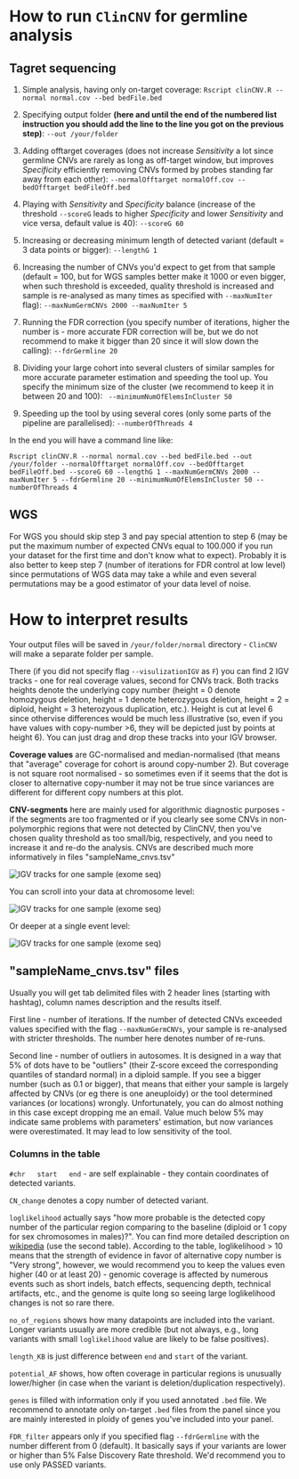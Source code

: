 # How to run `ClinCNV` for germline analysis

## Tagret sequencing

1. Simple analysis, having only on-target coverage:
`Rscript clinCNV.R --normal normal.cov --bed bedFile.bed`

2. Specifying output folder **(here and until the end of the numbered list instruction you should add the line to the line you got on the previous step)**:
`--out /your/folder`

3. Adding offtarget coverages (does not increase _Sensitivity_ a lot since germline CNVs are rarely as long as off-target window, but improves _Specificity_ efficiently removing CNVs formed by probes standing far away from each other):
`--normalOfftarget normalOff.cov --bedOfftarget bedFileOff.bed`

4. Playing with _Sensitivity_ and _Specificity_ balance (increase of the threshold `--scoreG` leads to higher _Specificity_ and lower _Sensitivity_ and vice versa, default value is 40):
`--scoreG 60`

5. Increasing or decreasing minimum length of detected variant (default = 3 data points or bigger):
`--lengthG 1`

6. Increasing the number of CNVs you'd expect to get from that sample (default = 100, but for WGS samples better make it 1000 or even bigger, when such threshold is exceeded, quality threshold is increased and sample is re-analysed as many times as specified with `--maxNumIter` flag):
`--maxNumGermCNVs 2000 --maxNumIter 5`

7. Running the FDR correction (you specify number of iterations, higher the number is - more accurate FDR correction will be, but we do not recommend to make it bigger than 20 since it will slow down the calling):
`--fdrGermline 20`

8. Dividing your large cohort into several clusters of similar samples for more accurate parameter estimation and speeding the tool up. You specify the minimum size of the cluster (we recommend to keep it in between 20 and 100):
` --minimumNumOfElemsInCluster 50`

9. Speeding up the tool by using several cores (only some parts of the pipeline are parallelised):
`--numberOfThreads 4`

In the end you will have a command line like:

`Rscript clinCNV.R --normal normal.cov --bed bedFile.bed --out /your/folder --normalOfftarget normalOff.cov --bedOfftarget bedFileOff.bed --scoreG 60 --lengthG 1 --maxNumGermCNVs 2000 --maxNumIter 5 --fdrGermline 20 --minimumNumOfElemsInCluster 50 --numberOfThreads 4`

## WGS

For WGS you should skip step 3 and pay special attention to step 6 (may be put the maximum number of expected CNVs equal to 100.000 if you run your dataset for the first time and don't know what to expect). Probably it is also better to keep step 7 (number of iterations for FDR control at low level) since permutations of WGS data may take a while and even several permutations may be a good estimator of your data level of noise.


# How to interpret results

Your output files will be saved in `/your/folder/normal` directory - `ClinCNV` will make a separate folder per sample. 

There (if you did not specify flag `--visulizationIGV` as `F`) you can find 2 IGV tracks - one for real coverage values, second for CNVs track. Both tracks heights denote the underlying copy number (height = 0 denote homozygous deletion, height = 1 denote heterozygous deletion, height = 2 = diploid, height = 3 heterozyous duplication, etc.). Height is cut at level 6 since othervise differences would be much less illustrative (so, even if you have values with copy-number >6, they will be depicted just by points at height 6). You can just drag and drop these tracks into your IGV browser.

**Coverage values** are GC-normalised and median-normalised (that means that "average" coverage for cohort is around copy-number 2). But coverage is not square root normalised - so sometimes even if it seems that the dot is closer to alternative copy-number it may not be true since variances are different for different copy numbers at this plot.

**CNV-segments** here are mainly used for algorithmic diagnostic purposes - if the segments are too fragmented or if you clearly see some CNVs in non-polymorphic regions that were not detected by ClinCNV, then you've chosen quality threshold as too small/big, respectively, and you need to increase it and re-do the analysis. CNVs are described much more informatively in files "sampleName_cnvs.tsv"

![IGV tracks for one sample (exome seq)][IGV_track]



You can scroll into your data at chromosome level:


![IGV tracks for one sample (exome seq)][IGV_track_chr]

Or deeper at a single event level:

![IGV tracks for one sample (exome seq)][IGV_track_cnv]

## "sampleName_cnvs.tsv" files

Usually you will get tab delimited files with 2 header lines (starting with hashtag), column names description and the results itself.

First line - number of iterations. If the number of detected CNVs exceeded values specified with the flag `--maxNumGermCNVs`, your sample is re-analysed with stricter thresholds. The number here denotes number of re-runs.

Second line - number of outliers in autosomes. It is designed in a way that 5% of dots have to be "outliers" (their Z-score exceed the corresponding quantiles of standard normal) in a diploid sample. If you see a bigger number (such as 0.1 or bigger), that means that either your sample is largely affected by CNVs (or eg there is one aneuploidy) or the tool determined variances (or locations) wrongly. Unfortunately, you can do almost nothing in this case except dropping me an email. Value much below 5% may indicate same problems with parameters' estimation, but now variances were overestimated. It may lead to low sensitivity of the tool.

### Columns in the table

`#chr	start	end` - are self explainable - they contain coordinates of detected variants.

`CN_change` denotes a copy number of detected variant. 

`loglikelihood` actually says "how more probable is the detected copy number of the particular region comparing to the baseline (diploid or 1 copy for sex chromosomes in males)?". You can find more detailed description on [wikipedia](https://en.wikipedia.org/wiki/Bayes_factor#Interpretation) (use the second table). According to the table, loglikelihood > 10 means that the strength of evidence in favor of alternative copy number is "Very strong", however, we would recommend you to keep the values even higher (40 or at least 20) - genomic coverage is affected by numerous events such as short indels, batch effects, sequencing depth, technical artifacts, etc., and the genome is quite long so seeing large loglikelihood changes is not so rare there.

`no_of_regions` shows how many datapoints are included into the variant. Longer variants usually are more credible (but not always, e.g., long variants with small `loglikelihood` value are likely to be false positives).

`length_KB` is just difference between `end` and `start` of the variant.

`potential_AF` shows, how often coverage in particular regions is unusually lower/higher (in case when the variant is deletion/duplication respectively).

`genes` is filled with information only if you used annotated `.bed` file. We recommend to annotate only on-target `.bed` files from the panel since you are mainly interested in ploidy of genes you've included into your panel.

`FDR_filter` appears only if you specified flag `--fdrGermline` with the number different from 0 (default). It basically says if your variants are lower or higher than 5% False Discovery Rate threshold. We'd recommend you to use only PASSED variants.



[IGV_track]: https://github.com/imgag/ClinCNV/raw/master/doc/images/germline_tracks.png "IGV tracks for germline sample"
[IGV_track_chr]: https://github.com/imgag/ClinCNV/raw/master/doc/images/germline_tracks_chrom_level.png "IGV tracks for germline sample (chromosome level)"
[IGV_track_cnv]: https://github.com/imgag/ClinCNV/raw/master/doc/images/germline_tracks_cnv_level.png "IGV tracks for germline sample (one CNV level)"